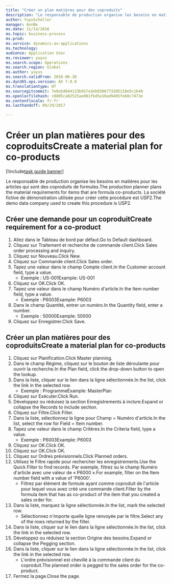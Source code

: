```yaml
--- 
title: "Créer un plan matières pour des coproduits"
description: "Le responsable de production organise les besoins en matières pour les articles qui sont des coproduits de formules."
author: YuyuScheller
manager: AnnBe
ms.date: 11/14/2016
ms.topic: business-process
ms.prod: 
ms.service: dynamics-ax-applications
ms.technology: 
audience: Application User
ms.reviewer: yuyus
ms.search.scope: Operations
ms.search.region: Global
ms.author: yuyus
ms.search.validFrom: 2016-06-30
ms.dyn365.ops.version: AX 7.0.0
ms.translationtype: HT
ms.sourcegitcommit: 7e0a5d044133b917a3eb9386773205218e5c1b40
ms.openlocfilehash: c8805ca02525ae001fbd5e10ad9405fe60c7473e
ms.contentlocale: fr-fr
ms.lasthandoff: 09/29/2017

---
```

# <a name="create-a-material-plan-for-co-products"></a><span data-ttu-id="04d84-103">Créer un plan matières pour des coproduits</span><span class="sxs-lookup"><span data-stu-id="04d84-103">Create a material plan for co-products</span></span>

[!include[task guide banner](../../includes/task-guide-banner.md)]

<span data-ttu-id="04d84-104">Le responsable de production organise les besoins en matières pour les articles qui sont des coproduits de formules.</span><span class="sxs-lookup"><span data-stu-id="04d84-104">The production planner plans the material requirements for items that are formula co-products.</span></span> <span data-ttu-id="04d84-105">La société fictive de démonstration utilisée pour créer cette procédure est USP2.</span><span class="sxs-lookup"><span data-stu-id="04d84-105">The demo data company used to create this procedure is USP2.</span></span>


## <a name="create-requirement-for-a-co-product"></a><span data-ttu-id="04d84-106">Créer une demande pour un coproduit</span><span class="sxs-lookup"><span data-stu-id="04d84-106">Create requirement for a co-product</span></span>
1. <span data-ttu-id="04d84-107">Allez dans le Tableau de bord par défaut.</span><span class="sxs-lookup"><span data-stu-id="04d84-107">Go to Default dashboard.</span></span>
2. <span data-ttu-id="04d84-108">Cliquez sur Traitement et recherche de commande client.</span><span class="sxs-lookup"><span data-stu-id="04d84-108">Click Sales order processing and inquiry.</span></span>
3. <span data-ttu-id="04d84-109">Cliquez sur Nouveau.</span><span class="sxs-lookup"><span data-stu-id="04d84-109">Click New.</span></span>
4. <span data-ttu-id="04d84-110">Cliquez sur Commande client.</span><span class="sxs-lookup"><span data-stu-id="04d84-110">Click Sales order.</span></span>
5. <span data-ttu-id="04d84-111">Tapez une valeur dans le champ Compte client.</span><span class="sxs-lookup"><span data-stu-id="04d84-111">In the Customer account field, type a value.</span></span>
    * <span data-ttu-id="04d84-112">Exemple : US-001</span><span class="sxs-lookup"><span data-stu-id="04d84-112">Example: US-001</span></span>  
6. <span data-ttu-id="04d84-113">Cliquez sur OK.</span><span class="sxs-lookup"><span data-stu-id="04d84-113">Click OK.</span></span>
7. <span data-ttu-id="04d84-114">Tapez une valeur dans le champ Numéro d'article.</span><span class="sxs-lookup"><span data-stu-id="04d84-114">In the Item number field, type a value.</span></span>
    * <span data-ttu-id="04d84-115">Exemple : P6003</span><span class="sxs-lookup"><span data-stu-id="04d84-115">Example: P6003</span></span>  
8. <span data-ttu-id="04d84-116">Dans le champ Quantité, entrer un numéro.</span><span class="sxs-lookup"><span data-stu-id="04d84-116">In the Quantity field, enter a number.</span></span>
    * <span data-ttu-id="04d84-117">Exemple : 50000</span><span class="sxs-lookup"><span data-stu-id="04d84-117">Example: 50000</span></span>  
9. <span data-ttu-id="04d84-118">Cliquez sur Enregistrer.</span><span class="sxs-lookup"><span data-stu-id="04d84-118">Click Save.</span></span>

## <a name="create-a-material-plan-for-co-products"></a><span data-ttu-id="04d84-119">Créer un plan matières pour des coproduits</span><span class="sxs-lookup"><span data-stu-id="04d84-119">Create a material plan for co-products</span></span>
1. <span data-ttu-id="04d84-120">Cliquez sur Planification.</span><span class="sxs-lookup"><span data-stu-id="04d84-120">Click Master planning.</span></span>
2. <span data-ttu-id="04d84-121">Dans le champ Régime, cliquez sur le bouton de liste déroulante pour ouvrir la recherche.</span><span class="sxs-lookup"><span data-stu-id="04d84-121">In the Plan field, click the drop-down button to open the lookup.</span></span>
3. <span data-ttu-id="04d84-122">Dans la liste, cliquer sur le lien dans la ligne sélectionnée.</span><span class="sxs-lookup"><span data-stu-id="04d84-122">In the list, click the link in the selected row.</span></span>
    * <span data-ttu-id="04d84-123">Exemple : Programme</span><span class="sxs-lookup"><span data-stu-id="04d84-123">Example: MasterPlan</span></span>  
4. <span data-ttu-id="04d84-124">Cliquez sur Exécuter.</span><span class="sxs-lookup"><span data-stu-id="04d84-124">Click Run.</span></span>
5. <span data-ttu-id="04d84-125">Développez ou réduisez la section Enregistrements à inclure.</span><span class="sxs-lookup"><span data-stu-id="04d84-125">Expand or collapse the Records to include section.</span></span>
6. <span data-ttu-id="04d84-126">Cliquez sur Filtre.</span><span class="sxs-lookup"><span data-stu-id="04d84-126">Click Filter.</span></span>
7. <span data-ttu-id="04d84-127">Dans la liste, sélectionnez la ligne pour Champ = Numéro d'article.</span><span class="sxs-lookup"><span data-stu-id="04d84-127">In the list, select the row for Field = Item number.</span></span>
8. <span data-ttu-id="04d84-128">Tapez une valeur dans le champ Critères.</span><span class="sxs-lookup"><span data-stu-id="04d84-128">In the Criteria field, type a value.</span></span>
    * <span data-ttu-id="04d84-129">Exemple : P6003</span><span class="sxs-lookup"><span data-stu-id="04d84-129">Example: P6003</span></span>  
9. <span data-ttu-id="04d84-130">Cliquez sur OK.</span><span class="sxs-lookup"><span data-stu-id="04d84-130">Click OK.</span></span>
10. <span data-ttu-id="04d84-131">Cliquez sur OK.</span><span class="sxs-lookup"><span data-stu-id="04d84-131">Click OK.</span></span>
11. <span data-ttu-id="04d84-132">Cliquez sur Ordres prévisionnels.</span><span class="sxs-lookup"><span data-stu-id="04d84-132">Click Planned orders.</span></span>
12. <span data-ttu-id="04d84-133">Utilisez le Filtre rapide pour rechercher les enregistrements.</span><span class="sxs-lookup"><span data-stu-id="04d84-133">Use the Quick Filter to find records.</span></span> <span data-ttu-id="04d84-134">Par exemple, filtrez su le champ Numéro d'article avec une valeur de « P6000 ».</span><span class="sxs-lookup"><span data-stu-id="04d84-134">For example, filter on the Item number field with a value of 'P6000'.</span></span>
    * <span data-ttu-id="04d84-135">Filtrez par élément de formule ayant comme coproduit de l'article pour lequel vous avez créé une commande client.</span><span class="sxs-lookup"><span data-stu-id="04d84-135">Filter by the formula item that has as co-product of the item that you created a sales order for.</span></span>  
13. <span data-ttu-id="04d84-136">Dans la liste, marquez la ligne sélectionnée.</span><span class="sxs-lookup"><span data-stu-id="04d84-136">In the list, mark the selected row.</span></span>
    * <span data-ttu-id="04d84-137">Sélectionnez n'importe quelle ligne renvoyée par le filtre.</span><span class="sxs-lookup"><span data-stu-id="04d84-137">Select any of the rows returned by the filter.</span></span>  
14. <span data-ttu-id="04d84-138">Dans la liste, cliquer sur le lien dans la ligne sélectionnée.</span><span class="sxs-lookup"><span data-stu-id="04d84-138">In the list, click the link in the selected row.</span></span>
15. <span data-ttu-id="04d84-139">Développez ou réduisez la section Origine des besoins.</span><span class="sxs-lookup"><span data-stu-id="04d84-139">Expand or collapse the Pegging section.</span></span>
16. <span data-ttu-id="04d84-140">Dans la liste, cliquer sur le lien dans la ligne sélectionnée.</span><span class="sxs-lookup"><span data-stu-id="04d84-140">In the list, click the link in the selected row.</span></span>
    * <span data-ttu-id="04d84-141">L'ordre prévisionnel est chevillé à la commande client du coproduit.</span><span class="sxs-lookup"><span data-stu-id="04d84-141">The planned order is pegged to the sales order for the co-product.</span></span>  
17. <span data-ttu-id="04d84-142">Fermez la page.</span><span class="sxs-lookup"><span data-stu-id="04d84-142">Close the page.</span></span>


